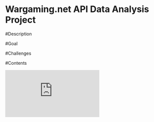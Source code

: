# Wargaming.net API Data Analysis Project

#Description

#Goal

#Challenges

#Contents


![Link to PowerBI](https://github.com/Marks9001/Data-Analysis-Project-Python-PowerBI-/blob/main/Power%20BI%20_Wargaming%20project.pdf)

